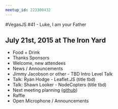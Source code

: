 ```yaml
---
meetup_id: 223300432 
---
```

#VegasJS #41 - Luke, I am your Father
## July 21st, 2015 at The Iron Yard

- Food + Drink
- Thanks Sponsors
- Welcome, new attendees
- News / Announcements
- Jimmy Jacobson or other - TBD Intro Level Talk
- Talk: Ryan Hodge - Leaflet.JS (title tbd)
- Talk: Shawn Looker - NodeCopters (title tbd)
- Next meeting planning ([github](https://github.com/vegasjs/Meetings/issues))
- Raffle
- Open Microphone / Announcements
